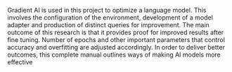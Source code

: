 Gradient AI is used in this project to optimize a language model. This involves the configuration of the environment, development of a model adapter and production of distinct queries for improvement. The main outcome of this research is that it provides proof for improved results after fine tuning. Number of epochs and other important parameters that control accuracy and overfitting are adjusted accordingly. In order to deliver better outcomes, this complete manual outlines ways of making AI models more effective

